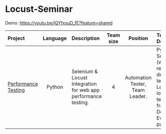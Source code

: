 # Locust-Seminar

Demo: https://youtu.be/lQYfxxuD_fE?feature=shared

| Project | Language | Description | Team size | Position | Technical Details | Achievement | Time spent | Ending month |
| :-- | :-: | :-- | :-: | :-: | :-- | :-- | :-: | :-: |
| [Performance Testing](../Projects-for-CV/Python%20Locust%20-%20Performance%20Testing/) | Python | Selenium & Locust Integration for web app performance testing. | 4 | Automation Tester, Team Leader. | Python, Selenium (with remote debugging technique), Locust - load testing framework, Delegate & Event pattern. | Knowledge of performance testing, Python, Seleniun and Locust | About 1 month | 11/2023 |
